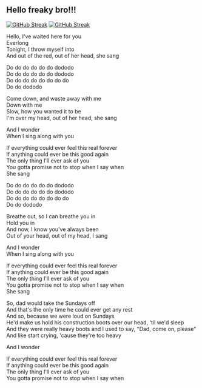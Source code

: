 ## Hello freaky bro!!!
[![GitHub Streak](http://github-readme-streak-stats.herokuapp.com?user=kyburka&theme=dark&background=000000)](https://git.io/streak-stats)
[![GitHub Streak](https://streak-stats.demolab.com?user=Kyburka&theme=nightowl&border_radius=5&locale=ru&date_format=j%20M%5B%20Y%5D)](https://git.io/streak-stats)

Hello, I've waited here for you  
Everlong  
Tonight, I throw myself into  
And out of the red, out of her head, she sang  

Do do do do do do dododo  
Do do do do do do dododo  
Do do do do do do do do  
Do do dododo  

Come down, and waste away with me  
Down with me  
Slow, how you wanted it to be  
I'm over my head, out of her head, she sang  

And I wonder  
When I sing along with you  

If everything could ever feel this real forever  
If anything could ever be this good again  
The only thing I'll ever ask of you  
You gotta promise not to stop when I say when  
She sang  

Do do do do do do dododo  
Do do do do do do dododo  
Do do do do do do do do  
Do do dododo  


Breathe out, so I can breathe you in  
Hold you in  
And now, I know you've always been  
Out of your head, out of my head, I sang  


And I wonder  
When I sing along with you  

If everything could ever feel this real forever  
If anything could ever be this good again  
The only thing I'll ever ask of you  
You gotta promise not to stop when I say when  
She sang  

So, dad would take the Sundays off  
And that's the only time he could ever get any rest  
And so, because we were loud on Sundays  
He'd make us hold his construction boots over our head, 'til we'd sleep  
And they were really heavy boots and I used to say, "Dad, come on, please"  
And like start crying, 'cause they're too heavy  

And I wonder  

If everything could ever feel this real forever  
If anything could ever be this good again  
The only thing I'll ever ask of you  
You gotta promise not to stop when I say when  
